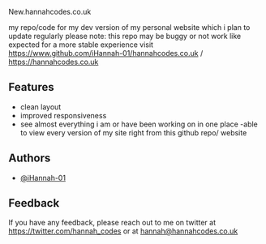 
New.hannahcodes.co.uk

my repo/code for my dev version of my personal website which i plan to update regularly please note: this repo may be buggy or not work like expected for a more stable experience visit 
https://www.github.com/iHannah-01/hannahcodes.co.uk / https://hannahcodes.co.uk


## Features

- clean layout
- improved responsiveness 
- see almost everything i am or have been working on in one place
-able to view every version of my site right from this github repo/ website

  
## Authors

- [@iHannah-01](https://www.github.com/iHannah-01)

  
## Feedback

If you have any feedback, please reach out to me on twitter at https://twitter.com/hannah_codes or at hannah@hannahcodes.co.uk

  

